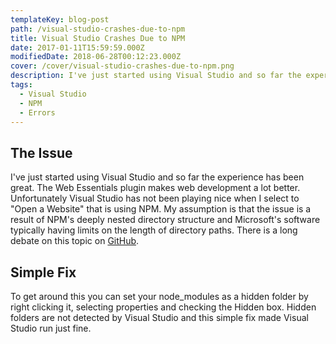```yaml
---
templateKey: blog-post
path: /visual-studio-crashes-due-to-npm
title: Visual Studio Crashes Due to NPM
date: 2017-01-11T15:59:59.000Z
modifiedDate: 2018-06-28T00:12:23.000Z
cover: /cover/visual-studio-crashes-due-to-npm.png
description: I've just started using Visual Studio and so far the experience has been great. The Web Essentials plugin makes web development a lot better. Unfortunately Visual Studio has not been playing nice when I select to "Open a Website" that is using NPM.
tags:
  - Visual Studio
  - NPM
  - Errors
---
```

## The Issue
I've just started using Visual Studio and so far the experience has been great. The Web Essentials plugin makes web development a lot better. Unfortunately Visual Studio has not been playing nice when I select to "Open a Website" that is using NPM. My assumption is that the issue is a result of NPM's deeply nested directory structure and Microsoft's software typically having limits on the length of directory paths. There is a long debate on this topic on [GitHub](https://github.com/joyent/node/issues/6960#issuecomment-46704998).

## Simple Fix
To get around this you can set your node_modules as a hidden folder by right clicking it, selecting properties and checking the Hidden box.
Hidden folders are not detected by Visual Studio and this simple fix made Visual Studio run just fine.